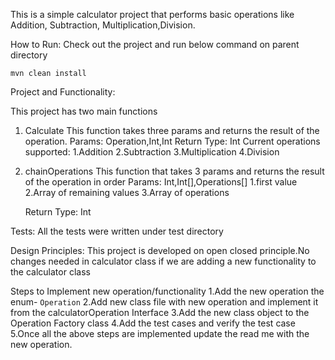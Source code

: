 This is a simple calculator project that performs basic operations like Addition, Subtraction, Multiplication,Division.

How to Run:
 Check out the project and run below command on parent directory

```mvn clean install```


Project and Functionality:

This project has two main functions
1. Calculate
  This function takes three params and returns the result of the operation.
  Params: Operation,Int,Int
  Return Type: Int
  Current operations supported:
  1.Addition
  2.Subtraction
  3.Multiplication
  4.Division

2. chainOperations 
This function that takes 3 params and returns the result of the operation in order
   Params: Int,Int[],Operations[]
   1.first value
   2.Array of remaining values
   3.Array of operations

   Return Type: Int

Tests:
All the tests were written under test directory


Design Principles:
This project is developed on open closed principle.No changes needed in calculator class if we are adding a new functionality to the calculator class

Steps to Implement new operation/functionality
1.Add the new operation the enum- ```Operation```
2.Add new class file with new operation and implement it from the calculatorOperation Interface
3.Add the new class object to the Operation Factory class
4.Add the test cases and verify the test case
5.Once all the above steps are implemented update the read me with the new operation.


